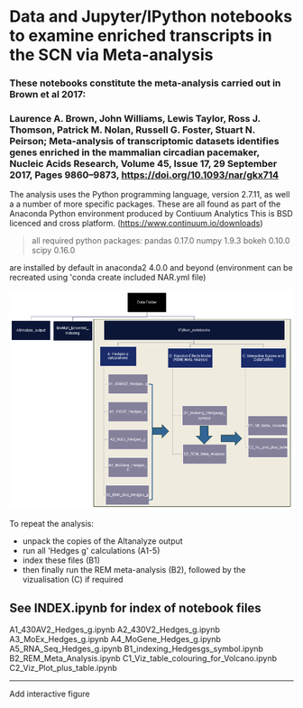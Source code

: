 # Data and Jupyter/IPython notebooks to examine enriched transcripts in the SCN via Meta-analysis
### These notebooks constitute the meta-analysis carried out in Brown et al 2017:

### Laurence A. Brown, John Williams, Lewis Taylor, Ross J. Thomson, Patrick M. Nolan, Russell G. Foster, Stuart N. Peirson; Meta-analysis of transcriptomic datasets identifies genes enriched in the mammalian circadian pacemaker,  Nucleic Acids Research, Volume 45, Issue 17, 29 September 2017, Pages 9860–9873, https://doi.org/10.1093/nar/gkx714

The analysis uses the Python programming language, version 2.7.11, as well a a number of more specific packages. These are all found as part of the Anaconda Python environment produced by Contiuum Analytics This is BSD licenced and cross platform. (https://www.continuum.io/downloads)
>all required python packages:
>pandas  0.17.0
>numpy   1.9.3
>bokeh   0.10.0
>scipy   0.16.0

are installed by default in anaconda2 4.0.0 and beyond
(environment can be recreated using 'conda create included NAR.yml file)

![workflow](/IPython_notebooks/Workflow.png)

To repeat the analysis:
- unpack the copies of the Altanalyze output 
- run all 'Hedges g' calculations (A1-5)
- index these files (B1) 
- then finally run the REM meta-analysis (B2), followed by the vizualisation (C) if required

 ## See INDEX.ipynb for index of notebook files 
  A1_430AV2_Hedges_g.ipynb
  A2_430V2_Hedges_g.ipynb
  A3_MoEx_Hedges_g.ipynb
  A4_MoGene_Hedges_g.ipynb
  A5_RNA_Seq_Hedges_g.ipynb
  B1_indexing_Hedgesgs_symbol.ipynb
  B2_REM_Meta_Analysis.ipynb
  C1_Viz_table_colouring_for_Volcano.ipynb
  C2_Viz_Plot_plus_table.ipynb

-----------------------------------------------------------------------------------------------------------

Add interactive figure

